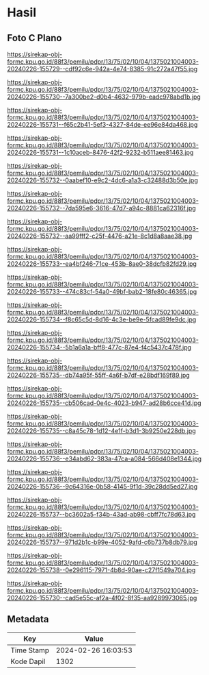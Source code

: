 # Hasil

## Foto C Plano

https://sirekap-obj-formc.kpu.go.id/88f3/pemilu/pdpr/13/75/02/10/04/1375021004003-20240226-155729--cdf92c6e-942a-4e74-8385-91c272a47f55.jpg

https://sirekap-obj-formc.kpu.go.id/88f3/pemilu/pdpr/13/75/02/10/04/1375021004003-20240226-155730--7a300be2-d0b4-4632-979b-eadc978abd1b.jpg

https://sirekap-obj-formc.kpu.go.id/88f3/pemilu/pdpr/13/75/02/10/04/1375021004003-20240226-155731--f65c2b41-5ef3-4327-84de-ee96e84da468.jpg

https://sirekap-obj-formc.kpu.go.id/88f3/pemilu/pdpr/13/75/02/10/04/1375021004003-20240226-155731--1c10aceb-8476-42f2-9232-b511aee81463.jpg

https://sirekap-obj-formc.kpu.go.id/88f3/pemilu/pdpr/13/75/02/10/04/1375021004003-20240226-155732--0aabef10-e9c2-4dc6-a1a3-c32488d3b50e.jpg

https://sirekap-obj-formc.kpu.go.id/88f3/pemilu/pdpr/13/75/02/10/04/1375021004003-20240226-155732--7da595e6-3616-47d7-a94c-8881ca62316f.jpg

https://sirekap-obj-formc.kpu.go.id/88f3/pemilu/pdpr/13/75/02/10/04/1375021004003-20240226-155732--aa99fff2-c25f-4476-a21e-8c1d8a8aae38.jpg

https://sirekap-obj-formc.kpu.go.id/88f3/pemilu/pdpr/13/75/02/10/04/1375021004003-20240226-155733--ea4bf246-71ce-453b-8ae0-38dcfb82fd29.jpg

https://sirekap-obj-formc.kpu.go.id/88f3/pemilu/pdpr/13/75/02/10/04/1375021004003-20240226-155733--474c83cf-54a0-49bf-bab2-18fe80c46365.jpg

https://sirekap-obj-formc.kpu.go.id/88f3/pemilu/pdpr/13/75/02/10/04/1375021004003-20240226-155734--f8c65c5d-8d16-4c3e-be9e-5fcad89fe9dc.jpg

https://sirekap-obj-formc.kpu.go.id/88f3/pemilu/pdpr/13/75/02/10/04/1375021004003-20240226-155734--5b1a6a1a-bff8-477c-87e4-f4c5437c478f.jpg

https://sirekap-obj-formc.kpu.go.id/88f3/pemilu/pdpr/13/75/02/10/04/1375021004003-20240226-155735--db74a95f-55ff-4a6f-b7df-e28bdf169f89.jpg

https://sirekap-obj-formc.kpu.go.id/88f3/pemilu/pdpr/13/75/02/10/04/1375021004003-20240226-155735--cb506cad-0e4c-4023-b947-ad28b6cce41d.jpg

https://sirekap-obj-formc.kpu.go.id/88f3/pemilu/pdpr/13/75/02/10/04/1375021004003-20240226-155735--c8a45c78-1d12-4e1f-b3d1-3b9250e228db.jpg

https://sirekap-obj-formc.kpu.go.id/88f3/pemilu/pdpr/13/75/02/10/04/1375021004003-20240226-155736--e34abd62-383a-47ca-a084-566d408e1344.jpg

https://sirekap-obj-formc.kpu.go.id/88f3/pemilu/pdpr/13/75/02/10/04/1375021004003-20240226-155736--9c64316e-0b58-4145-9f1d-39c28dd5ed27.jpg

https://sirekap-obj-formc.kpu.go.id/88f3/pemilu/pdpr/13/75/02/10/04/1375021004003-20240226-155737--bc3602a5-f34b-43ad-ab98-cbff7fc78d63.jpg

https://sirekap-obj-formc.kpu.go.id/88f3/pemilu/pdpr/13/75/02/10/04/1375021004003-20240226-155737--971d2b1c-b99e-4052-9afd-c6b737b8db79.jpg

https://sirekap-obj-formc.kpu.go.id/88f3/pemilu/pdpr/13/75/02/10/04/1375021004003-20240226-155738--0e296115-7971-4b8d-90ae-c27f1549a704.jpg

https://sirekap-obj-formc.kpu.go.id/88f3/pemilu/pdpr/13/75/02/10/04/1375021004003-20240226-155730--cad5e55c-af2a-4f02-8f35-aa9289973065.jpg


## Metadata

| Key        | Value               |
| ---------- | ------------------- |
| Time Stamp | 2024-02-26 16:03:53 |
| Kode Dapil | 1302                |



